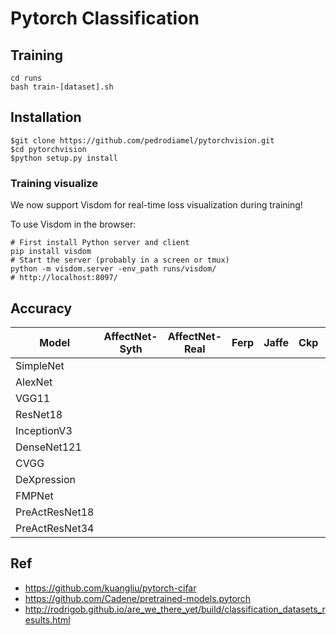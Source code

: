 # Pytorch Classification

## Training
    
    cd runs
    bash train-[dataset].sh
## Installation 

    $git clone https://github.com/pedrodiamel/pytorchvision.git
    $cd pytorchvision
    $python setup.py install

### Training visualize

We now support Visdom for real-time loss visualization during training!

To use Visdom in the browser:

    # First install Python server and client 
    pip install visdom
    # Start the server (probably in a screen or tmux)
    python -m visdom.server -env_path runs/visdom/
    # http://localhost:8097/


## Accuracy

| Model             | AffectNet-Syth    | AffectNet-Real  | Ferp        | Jaffe      | Ckp          | BU3DFE      |
| ----------------- | ----------------- | --------------- | ----------- | ---------- | ------------ |------------ |
| SimpleNet         |                   |                 |             |            |              |             |  
| AlexNet           |                   |                 |             |            |              |             | 
| VGG11             |                   |                 |             |            |              |             | 
| ResNet18          |                   |                 |             |            |              |             |
| InceptionV3       |                   |                 |             |            |              |             | 
| DenseNet121       |                   |                 |             |            |              |             | 
| CVGG              |                   |                 |             |            |              |             | 
| DeXpression       |                   |                 |             |            |              |             |   
| FMPNet            |                   |                 |             |            |              |             | 
| PreActResNet18    |                   |                 |             |            |              |             |
| PreActResNet34    |                   |                 |             |            |              |             |




## Ref
- https://github.com/kuangliu/pytorch-cifar
- https://github.com/Cadene/pretrained-models.pytorch
- http://rodrigob.github.io/are_we_there_yet/build/classification_datasets_results.html

